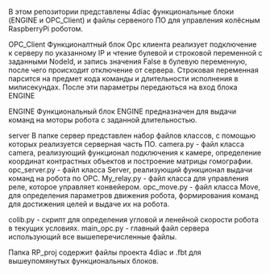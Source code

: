 В этом репозитории представлены 4diac функциональные блоки (ENGINE и OPC_Client) и файлы сервеного ПО для управления колёсным RaspberryPi роботом.

OPC_Client
Функционалтный блок Opc клиента реализует подключение к серверу по указанному IP и чтение булевой и строковой переменной с заданными NodeId, и запись значения False в булевую переменную, после чего происходит отключение от сервера.
Строковая переменная парсится на предмет кода команды и длительности исполнения в милисекундах. После эти параметры передаються на вход блока ENGINE

ENGINE
Функциональный блок ENGINE предназначен для выдачи команд на моторы робота с заданной длительностью. 

server
В папке сервер представлен набор файлов классов, с помощью которых реализуется  серверная часть ПО.
camera.py - файл класса camera, реализующий функционал подключения к камере, определение координат контрастных объектов и построение матрицы гомографии.
opc_server.py - файл класса Server, реализующий функционал выдачи команд на робота по OPC.
My_relay.py - файл класса для управления реле, которое управляет конвейером.
opc_move.py - файл класса Move, для определения параметров движения робота, формирования команд для достижения целей и выдаче их на робота.

colib.py - скрипт для определения угловой и ленейной скорости робота в текущих условиях.
main_opc.py - главный файл сервера использующий все вышеперечисленные файлы.

Папка RP_proj содержит файлы проекта 4diac и .fbt для вышеупомянутых функциональных блоков.
